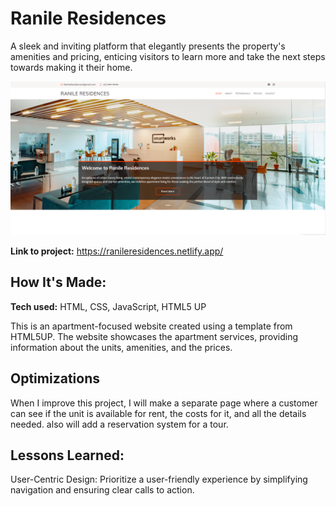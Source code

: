 # Ranile Residences
A sleek and inviting platform that elegantly presents the property's amenities and pricing, enticing visitors to learn more and take the next steps towards making it their home.

![Screenshot](assets/img/screenshot.png)

**Link to project:** https://ranileresidences.netlify.app/

## How It's Made:

**Tech used:** HTML, CSS, JavaScript, HTML5 UP

This is an apartment-focused website created using a template from HTML5UP. The website showcases the apartment services, providing information about the units, amenities, and the prices.

## Optimizations

When I improve this project, I will make a separate page where a customer can see if the unit is available for rent, the costs for it, and all the details needed. 
also will add a reservation system for a tour.

## Lessons Learned:

User-Centric Design: Prioritize a user-friendly experience by simplifying navigation and ensuring clear calls to action.
